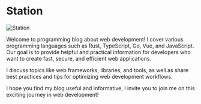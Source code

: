 # Station
![Station](https://user-images.githubusercontent.com/101672047/229103541-c22b0cc1-f8c9-4e86-acbf-04e6767278a9.png)

Welcome to programming blog about web development! I cover various programming languages such as Rust, TypeScript, Go, Vue, and JavaScript. Our goal is to provide helpful and practical information for developers who want to create fast, secure, and efficient web applications.

I discuss topics like web frameworks, libraries, and tools, as well as share best practices and tips for optimizing web development workflows.

I hope you find my blog useful and informative, I invite you to join me on this exciting journey in web development!
